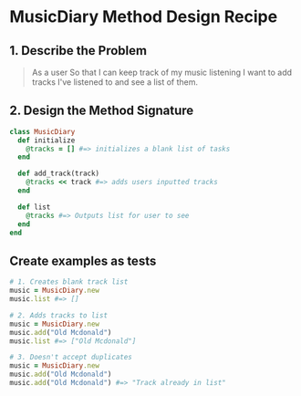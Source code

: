 # MusicDiary Method Design Recipe

## 1. Describe the Problem

> As a user
> So that I can keep track of my music listening
> I want to add tracks I've listened to and see a list of them.

## 2. Design the Method Signature

```ruby
class MusicDiary
  def initialize
    @tracks = [] #=> initializes a blank list of tasks
  end

  def add_track(track)
    @tracks << track #=> adds users inputted tracks
  end

  def list
    @tracks #=> Outputs list for user to see
  end
end


```

## Create examples as tests

```ruby
# 1. Creates blank track list
music = MusicDiary.new
music.list #=> []

# 2. Adds tracks to list
music = MusicDiary.new
music.add("Old Mcdonald")
music.list #=> ["Old Mcdonald"]

# 3. Doesn't accept duplicates
music = MusicDiary.new
music.add("Old Mcdonald")
music.add("Old Mcdonald") #=> "Track already in list"



```